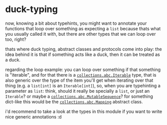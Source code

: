 # duck-typing

now, knowing a bit about typehints, you might want to annotate your functions
that loop over something as expecting a `list` because thats what you usually
called it with, but there are other types that we can loop over too, right?

thats where duck typing, abstract classes and
protocols come into play: the idea behind it is that if something acts like a
duck, then it can be treated as a duck.

regarding the loop example: you can loop
over something if that something is "iterable", and for that there is a
[`collections.abc.Iterable`](https://docs.python.org/3/library/collections.abc.html#collections.abc.Iterable)
type, that is also generic over the type of the item you'll get when iterating
over that thing (e.g. a `list[int]` is an `Iterable[int]`), so, when you are typehinting a parameter as `list`: think,
should it really be specially a `list`, or just an `Iterable`? or maybe a
[`collections.abc.MutableSequence`](https://docs.python.org/3/library/collections.abc.html#collections.abc.MutableSequence)?
for something dict-like this would be the
[`collections.abc.Mapping`](https://docs.python.org/3/library/collections.abc.html#collections.abc.Mapping)
abstract class.

i'd recommend to take a look at the types in this module if you
want to write nice generic annotations :d
